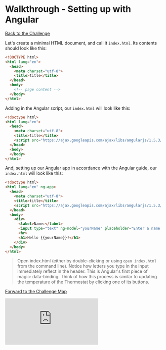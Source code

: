 # Walkthrough - Setting up with Angular

[Back to the Challenge](../01_setting_up_with_angular.md)

Let's create a minimal HTML document, and call it `index.html`. Its contents should look like this:

```html
<!DOCTYPE html>
<html lang="en">
  <head>
    <meta charset="utf-8">
    <title>title</title>
  </head>
  <body>
    <!-- page content -->
  </body>
</html>
```

Adding in the Angular script, our `index.html` will look like this:

```html
<!doctype html>
<html lang="en">
  <head>
    <meta charset="utf-8">
    <title>title</title>
    <script src="https://ajax.googleapis.com/ajax/libs/angularjs/1.5.3/angular.min.js"></script>
  </head>
  <body>
  </body>
</html>
```

And, setting up our Angular app in accordance with the Angular guide, our `index.html` will look like this:

```html
<!doctype html>
<html lang="en" ng-app>
  <head>
    <meta charset="utf-8">
    <title>title</title>
    <script src="https://ajax.googleapis.com/ajax/libs/angularjs/1.5.3/angular.min.js"></script>
  </head>
  <body>
    <div>
      <label>Name:</label>
      <input type="text" ng-model="yourName" placeholder="Enter a name here">
      <hr>
      <h1>Hello {{yourName}}!</h1>
    </div>
  </body>
</html>
```

> Open index.html (either by double-clicking or using `open index.html` from the command line). Notice how letters you type in the input immediately reflect in the header. This is Angular's first piece of magic: data-binding. Think of how this process is similar to updating the temperature of the Thermostat by clicking one of its buttons.

[Forward to the Challenge Map](../00_challenge_map.md)


![Tracking pixel](https://githubanalytics.herokuapp.com/course/further_javascript/walkthroughs/01_setting_up_with_angular.md)
